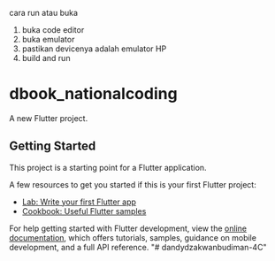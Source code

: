 cara run atau buka
1. buka code editor
2. buka emulator
3. pastikan devicenya adalah emulator HP
4. build and run

# dbook_nationalcoding

A new Flutter project.

## Getting Started

This project is a starting point for a Flutter application.

A few resources to get you started if this is your first Flutter project:

- [Lab: Write your first Flutter app](https://docs.flutter.dev/get-started/codelab)
- [Cookbook: Useful Flutter samples](https://docs.flutter.dev/cookbook)

For help getting started with Flutter development, view the
[online documentation](https://docs.flutter.dev/), which offers tutorials,
samples, guidance on mobile development, and a full API reference.
"# dandydzakwanbudiman-4C" 
